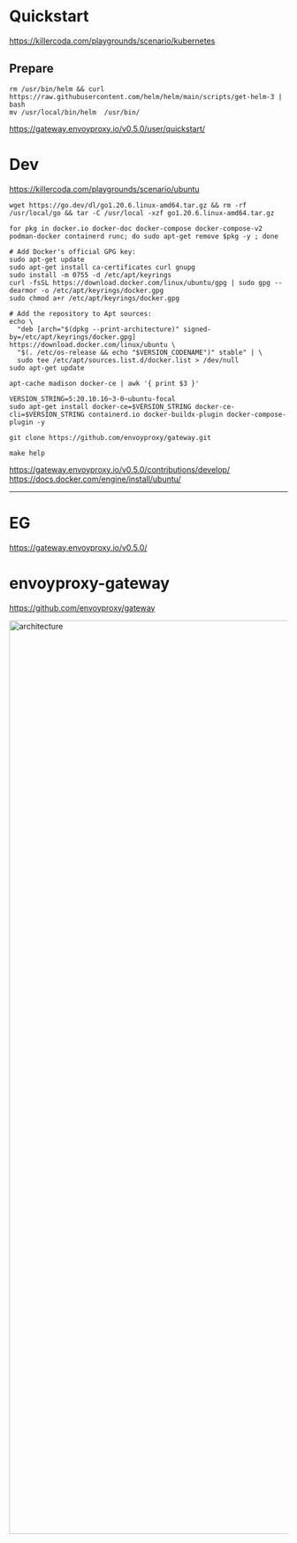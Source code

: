 # Quickstart

https://killercoda.com/playgrounds/scenario/kubernetes    

## Prepare

```
rm /usr/bin/helm && curl https://raw.githubusercontent.com/helm/helm/main/scripts/get-helm-3 | bash
mv /usr/local/bin/helm  /usr/bin/

```


https://gateway.envoyproxy.io/v0.5.0/user/quickstart/     



# Dev
https://killercoda.com/playgrounds/scenario/ubuntu    
 
```
wget https://go.dev/dl/go1.20.6.linux-amd64.tar.gz && rm -rf /usr/local/go && tar -C /usr/local -xzf go1.20.6.linux-amd64.tar.gz

```


```
for pkg in docker.io docker-doc docker-compose docker-compose-v2 podman-docker containerd runc; do sudo apt-get remove $pkg -y ; done

```

```
# Add Docker's official GPG key:
sudo apt-get update
sudo apt-get install ca-certificates curl gnupg
sudo install -m 0755 -d /etc/apt/keyrings
curl -fsSL https://download.docker.com/linux/ubuntu/gpg | sudo gpg --dearmor -o /etc/apt/keyrings/docker.gpg
sudo chmod a+r /etc/apt/keyrings/docker.gpg

# Add the repository to Apt sources:
echo \
  "deb [arch="$(dpkg --print-architecture)" signed-by=/etc/apt/keyrings/docker.gpg] https://download.docker.com/linux/ubuntu \
  "$(. /etc/os-release && echo "$VERSION_CODENAME")" stable" | \
  sudo tee /etc/apt/sources.list.d/docker.list > /dev/null
sudo apt-get update

```


```
apt-cache madison docker-ce | awk '{ print $3 }'
```

```
VERSION_STRING=5:20.10.16~3-0~ubuntu-focal
sudo apt-get install docker-ce=$VERSION_STRING docker-ce-cli=$VERSION_STRING containerd.io docker-buildx-plugin docker-compose-plugin -y

```

```
git clone https://github.com/envoyproxy/gateway.git
```

```
make help
```


https://gateway.envoyproxy.io/v0.5.0/contributions/develop/    
https://docs.docker.com/engine/install/ubuntu/     

---

# EG

https://gateway.envoyproxy.io/v0.5.0/    










# envoyproxy-gateway



https://github.com/envoyproxy/gateway   


<img width="1651" alt="architecture" src="https://user-images.githubusercontent.com/13954225/233783791-3ec49a88-b58c-4b59-a38f-f1b094a85a08.png">
